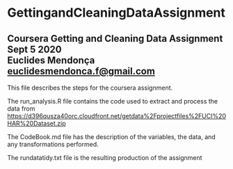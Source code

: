 # GettingandCleaningDataAssignment  
Coursera Getting and Cleaning Data Assignment  
Sept 5 2020  
Euclides Mendonça  
euclidesmendonca.f@gmail.com  
------------------------------------------------  
This file describes the steps for the coursera assignment.

The run_analysis.R file contains the code used to extract and process the data from
https://d396qusza40orc.cloudfront.net/getdata%2Fprojectfiles%2FUCI%20HAR%20Dataset.zip

The CodeBook.md file has the description of the variables, the data, and any transformations performed.

The rundatatidy.txt file is the resulting production of the assignment
